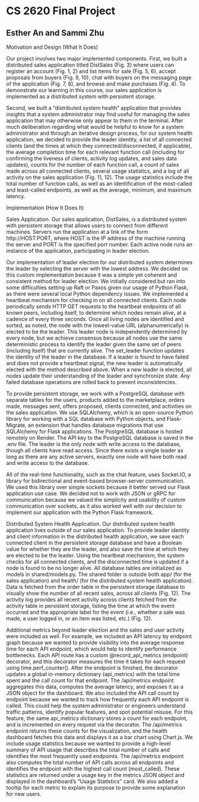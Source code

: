 # CS 2620 Final Project  
## Esther An and Sammi Zhu

Motivation and Design
(What It Does)

Our project involves two major implemented components. First, we built a distributed sales application titled DistSales (Fig. 3) where users can register an account (Fig. 1, 2) and list items for sale (Fig. 5, 6), accept proposals from buyers (Fig. 9, 10), chat with buyers on the messaging page of the application (Fig. 7, 8), and browse and make purchases (Fig. 4). To demonstrate our learning in this course, our sales application is implemented as a distributed system with persistent storage.

Second, we built a “distributed system health” application that provides insights that a system administrator may find useful for managing the sales application that may otherwise only appear to them in the terminal. After much deliberation regarding what would be helpful to know for a system administrator and through an iterative design process, for our system health application, we decided to provide the leader identity, a list of all connected clients (and the times at which they connected/disconnected, if applicable), the average completion time for each relevant function call (including for confirming the liveness of clients, activity log updates, and sales data updates), counts for the number of each function call, a count of sales made across all connected clients, several usage statistics, and a log of all activity on the sales application (Fig. 11, 12). The usage statistics include the total number of function calls, as well as an identification of the most-called and least-called endpoints, as well as the average, minimum, and maximum latency.

Implementation
(How It Does It)

Sales Application. Our sales application, DistSales, is a distributed system with persistent storage that allows users to connect from different machines. Servers run the application at a link of the form http://HOST:PORT, where HOST is the IP address of the machine running the server and PORT is the specified port number. Each active node runs an instance of the application, participating in leader election.

Our implementation of leader election for our distributed system determines the leader by selecting the server with the lowest address. We decided on this custom implementation because it was a simple yet coherent and consistent method for leader election. We initially considered but ran into some difficulties setting up Raft or Paxos given our usage of Python Flask, as there were several local Python dependency issues. We implemented a heartbeat mechanism for checking in on all connected clients. Each node periodically sends HTTP GET requests to the heartbeat endpoints of all known peers, including itself, to determine which nodes remain alive, at a cadence of every three seconds. Once all living nodes are identified and sorted, as noted, the node with the lowest-value URL (alphanumerically) is elected to be the leader. This leader node is independently determined by every node, but we achieve consensus because all nodes use the same deterministic process to identify the leader given the same set of peers (including itself) that are currently alive. The set_leader function updates the identity of the leader in the database. If a leader is found to have failed and does not provide a heartbeat signal, the new leader is automatically elected with the method described above. When a new leader is elected, all nodes update their understanding of the leader and synchronize state. Any failed database operations are rolled back to prevent inconsistencies.

To provide persistent storage, we work with a PostgreSQL database with separate tables for the users, products added to the marketplace, orders made, messages sent, offers proposed, clients connected, and activities on the sales application. We use SQLAlchemy, which is an open-source Python library for working with a SQL database with Python objects, and Flask-Migrate, an extension that handles database migrations that use SQLAlchemy for Flask applications. The PostgreSQL database is hosted remotely on Render. The API key to the PostgreSQL database is saved in the .env file. The leader is the only node with write access to the database, though all clients have read access. Since there exists a single leader as long as there are any active servers, exactly one node will have both read and write access to the database.

All of the real-time functionality, such as the chat feature, uses Socket.IO, a library for bidirectional and event-based browser-server communication. We used this library over simple sockets because it better served our Flask application use case. We decided not to work with JSON or gRPC for communication because we valued the simplicity and usability of custom communication over sockets, as it also worked well with our decision to implement our application with the Python Flask framework.

Distributed System Health Application. Our distributed system health application lives outside of our sales application. To provide leader identity and client information in the distributed health application, we save each connected client in the persistent storage database and have a Boolean value for whether they are the leader, and also save the time at which they are elected to be the leader. Using the heartbeat mechanism, the system checks for all connected clients, and the disconnected time is updated if a node is found to be no longer alive. All database tables are initialized as models in shared/models.py. The shared folder is outside both app/ (for the sales application) and health/ (for the distributed system health application). Data is fetched from the order table in the persistent storage database to visually show the number of all recent sales, across all clients (Fig. 12). The activity log provides all recent activity across clients fetched from the activity table in persistent storage, listing the time at which the event occurred and the appropriate label for the event (i.e., whether a sale was made, a user logged in, or an item was listed, etc.) (Fig. 12).

Additional metrics beyond leader election and the sales and user activity were included as well. For example, we included an API latency by endpoint graph because we wanted to provide visibility into the average response time for each API endpoint, which would help to identify performance bottlenecks. Each API route has a custom @record_api_metrics (endpoint) decorator, and this decorator measures the time it takes for each request using time.perf_counter(). After the endpoint is finished, the decorator updates a global in-memory dictionary (api_metrics) with the total time spent and the call count for that endpoint. The /api/metrics endpoint aggregates this data, computes the average latency, and exposes it as a JSON object for the dashboard. We also included the API call count by endpoint because we wanted to track how frequently each API endpoint is called. This could help the system administrator or engineers understand traffic patterns, identify popular features, and spot potential misuse. For this feature, the same api_metrics dictionary stores a count for each endpoint, and is incremented on every request via the decorator. The /api/metrics endpoint returns these counts for the visualization, and the health dashboard fetches this data and displays it as a bar chart using Chart.js. We include usage statistics because we wanted to provide a high-level summary of API usage that describes the total number of calls and identifies the most frequently used endpoints. The /api/metrics endpoint also computes the total number of API calls across all endpoints and identifies the endpoint with the highest call count (most_called). These statistics are returned under a usage key in the metrics JSON object and displayed in the dashboard’s “Usage Statistics” card. We also added a tooltip for each metric to explain its purpose to provide some explanation for new users.
